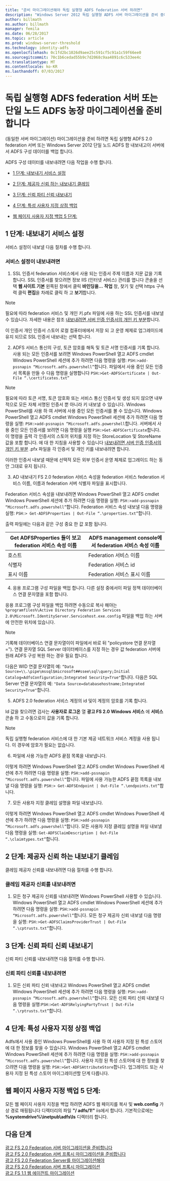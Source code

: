 ```yaml
---
title: "준비 마이그레이션해야 독립 실행형 ADFS federation 서버 하려면"
description: "Windows Server 2012 독립 실행형 ADFS 서버 마이그레이션을 준비 중에 대해 설명 합니다."
author: billmath
ms.author: billmath
manager: femila
ms.date: 06/28/2017
ms.topic: article
ms.prod: windows-server-threshold
ms.technology: identity-adfs
ms.openlocfilehash: 0c1fd2bc1026d9aee25c591cf5c91a1c59f66ee0
ms.sourcegitcommit: 70c1b6cedad55b9c7d2068c9aa4891c6c533ee4c
ms.translationtype: MT
ms.contentlocale: ko-KR
ms.lasthandoff: 07/03/2017
---
```

#  <a name="prepare-to-migrate-a-stand-alone-ad-fs-federation-server-or-a-single-node-ad-fs-farm"></a>독립 실행형 ADFS federation 서버 또는 단일 노드 ADFS 농장 마이그레이션을 준비합니다  
 
(동일한 서버 마이그레이션) 마이그레이션을 준비 하려면 독립 실행형 ADFS 2.0 federation 서버 또는 Windows Server 2012 단일 노드 ADFS 팜 내보내고이 서버에서 ADFS 구성 데이터를 백업 합니다.  
  
ADFS 구성 데이터를 내보내려면 다음 작업을 수행 합니다.  
  
-   [1 단계: 내보내기 서비스 설정](#step-1-export-service-settings)  
  
-   [2 단계: 제공자 신뢰 하는 내보내기 클레임](#step-2-export-claims-provider-trusts)  
  
-   [3 단계: 신뢰 파티 신뢰 내보내기](#step-3-export-relying-party-trusts)  
  
-   [4 단계: 특성 사용자 지정 상점 백업](#step-4-back-up-custom-attribute-stores)  
  
-   [웹 페이지 사용자 지정 백업 5 단계:](#step-5-back-up-webpage-customizations)  
  
## <a name="step-1-export-service-settings"></a>1 단계: 내보내기 서비스 설정  
 서비스 설정이 내보낼 다음 절차를 수행 합니다.  
  
### <a name="to-export-service-settings"></a>서비스 설정이 내보내려면  
  
1.  SSL 인증서 federation 서비스에서 사용 되는 인증서 주제 이름과 지문 값을 기록 합니다. SSL 인증서를 찾으려면 정보 IIS (인터넷 서비스) 관리를 엽니다 콘솔을 선택 **웹 사이트 기본** 왼쪽된 창에서 클릭 **바인딩을...** **작업** 창, 찾기 및 선택 https 구속력 클릭 **편집**을 차례로 클릭 하 고 **보기**합니다.  
  
> [!NOTE]
>  필요에 따라 federation 서비스 및 개인 키.pfx 파일에 사용 하는 SSL 인증서를 내보낼 수 있습니다. 자세한 내용은 참조 [내보내려면 서버 인증 인증서의 개인 키 부분](Export-the-Private-Key-Portion-of-a-Server-Authentication-Certificate.md)합니다.  
>   
>  이 인증서 개인 인증서 스토어 로컬 컴퓨터에에서 저장 되 고 운영 체제로 업그레이드에 유지 되므로 SSL 인증서 내보내는 선택 합니다.  
  
2.  ADFS 서비스 통신의 구성, 토큰 암호를 해독 및 토큰 서명 인증서를 기록 합니다.  사용 되는 모든 인증서를 보려면 Windows PowerShell 열고 ADFS cmdlet Windows PowerShell 세션에 추가 하려면 다음 명령을 실행: `PSH:>add-pssnapin “Microsoft.adfs.powershell”`합니다. 파일에서 사용 중인 모든 인증서 목록을 만들 수 다음 명령을 실행합니다 `PSH:>Get-ADFSCertificate | Out-File “.\certificates.txt”`  
  
> [!NOTE]
>  필요에 따라 토큰 서명, 토큰 암호화 또는 서비스 통신 인증서 및 생성 되지 않으면 내부적으로 모든 자체 서명된 인증서 뿐 아니라 키 내보낼 수 있습니다. Windows PowerShell를 사용 하 여 서버에 사용 중인 모든 인증서를 볼 수 있습니다. Windows PowerShell 열고 ADFS cmdlet Windows PowerShell 세션에 추가 하려면 다음 명령을 실행: `PSH:>add-pssnapin “Microsoft.adfs.powershell`합니다. 서버에서 사용 중인 모든 인증서를 보려면 다음 명령을 실행 `PSH:>Get-ADFSCertificate`합니다. 이 명령을 출력 각 인증서의 스토어 위치를 지정 하는 StoreLocation 및 StoreName 값을 포함 합니다. 에 대 한 지침을 사용할 수 있습니다 [내보내려면 서버 인증 인증서의 개인 키 부분](Export-the-Private-Key-Portion-of-a-Server-Authentication-Certificate.md) .pfx 파일을 각 인증서 및 개인 키를 내보내려면 합니다.  
>   
>  이러한 인증서 내보낼 때문에 선택적 모든 외부 인증서 운영 체제로 업그레이드 하는 동안 그대로 유지 됩니다.  
  
3.  AD 내보내기 FS 2.0 federation 서비스 속성을 federation 서비스 federation 서비스 이름, 이름과 federation 서버 식별자 파일을 표시합니다.  
  
Federation 서비스 속성을 내보내려면 Windows PowerShell 열고 ADFS cmdlet Windows PowerShell 세션에 추가 하려면 다음 명령을 실행: `PSH:>add-pssnapin “Microsoft.adfs.powershell”`합니다. Federation 서비스 속성 내보낼 다음 명령을 실행: `PSH:> Get-ADFSProperties | Out-File “.\properties.txt”`합니다.  
  
출력 파일에는 다음과 같은 구성 중요 한 값 포함 됩니다.  
  
    
|**Get ADFSProperties 들이 보고 federation 서비스 속성 이름**|**ADFS management console에서 federation 서비스 속성 이름**|
|------|------|
|호스트|Federation 서비스 이름|  
|식별자|Federation 서비스 id|  
|표시 이름|Federation 서비스 표시 이름|  
  
4.  응용 프로그램 구성 파일을 백업 합니다. 다른 설정 중에서이 파일 정책 데이터베이스 연결 문자열을 포함 합니다.  
  
응용 프로그램 구성 파일을 백업 하려면 수동으로 복사 해야는 `%programfiles%\Active Directory Federation Services 2.0\Microsoft.IdentityServer.Servicehost.exe.config` 파일을 백업 하는 서버에 안전한 위치에 있습니다.  
  
> [!NOTE]
>  기록해 데이터베이스 연결 문자열이이 파일에서 바로 뒤 "policystore 연결 문자열 ="). 연결 문자열 SQL Server 데이터베이스를 지정 하는 경우 값 federation 서버에 원래 ADFS 구성 복원 하는 경우 필요 합니다.  
>   
>  다음은 WID 연결 문자열의 예: `“Data Source=\\.\pipe\mssql$microsoft##ssee\sql\query;Initial Catalog=AdfsConfiguration;Integrated Security=True"`합니다. 다음은 SQL Server 연결 문자열의 예: `"Data Source=databasehostname;Integrated Security=True"`합니다.  
  
5.  ADFS 2.0 federation 서비스 계정의 id 및이 계정의 암호를 기록 합니다.  
  
Id 값을 찾으려면 검사는 **사용자로 로그온** 열 **광고 FS 2.0 Windows 서비스** 에 **서비스** 콘솔 하 고 수동으로이 값을 기록 합니다.  
  
> [!NOTE]
>  독립 실행형 federation 서비스에 대 한 기본 제공 네트워크 서비스 계정을 사용 됩니다.  이 경우에 암호가 필요는 없습니다.  
  
6.  파일에 사용 가능한 ADFS 끝점 목록을 내보냅니다.  
  
이렇게 하려면 Windows PowerShell 열고 ADFS cmdlet Windows PowerShell 세션에 추가 하려면 다음 명령을 실행: `PSH:>add-pssnapin “Microsoft.adfs.powershell”`합니다. 파일에 사용 가능한 ADFS 끝점 목록을 내보낼 다음 명령을 실행: `PSH:> Get-ADFSEndpoint | Out-File “.\endpoints.txt”`합니다.  
  
7.  모든 사용자 지정 클레임 설명을 파일 내보냅니다.  
  
이렇게 하려면 Windows PowerShell 열고 ADFS cmdlet Windows PowerShell 세션에 추가 하려면 다음 명령을 실행: `PSH:>add-pssnapin “Microsoft.adfs.powershell”`합니다. 모든 사용자 지정 클레임 설명을 파일 내보낼 다음 명령을 실행: `Get-ADFSClaimDescription | Out-File “.\claimtypes.txt”`합니다.  
  
##  <a name="step-2-export-claims-provider-trusts"></a>2 단계: 제공자 신뢰 하는 내보내기 클레임  
 클레임 제공자 신뢰를 내보내려면 다음 절차를 수행 합니다.  
  
### <a name="to-export-claims-provider-trusts"></a>클레임 제공자 신뢰를 내보내려면  
  
1.  모든 청구 제공자 신뢰를 내보내려면 Windows PowerShell 사용할 수 있습니다. Windows PowerShell 열고 ADFS cmdlet Windows PowerShell 세션에 추가 하려면 다음 명령을 실행: `PSH:>add-pssnapin “Microsoft.adfs.powershell”`합니다. 모든 청구 제공자 신뢰 내보낼 다음 명령을 실행: `PSH:>Get-ADFSClaimsProviderTrust | Out-File “.\cptrusts.txt”`합니다.  
  
## <a name="step-3-export-relying-party-trusts"></a>3 단계: 신뢰 파티 신뢰 내보내기  
 신뢰 파티 신뢰를 내보내려면 다음 절차를 수행 합니다.  
  
### <a name="to-export-relying-party-trusts"></a>신뢰 파티 신뢰를 내보내려면  
  
1.  모든 신뢰 파티 신뢰 내보내고 Windows PowerShell 열고 ADFS cmdlet Windows PowerShell 세션에 추가 하려면 다음 명령을 실행: `PSH:>add-pssnapin “Microsoft.adfs.powershell”`합니다. 모든 신뢰 파티 신뢰 내보낼 다음 명령을 실행:`PSH:>Get-ADFSRelyingPartyTrust | Out-File “.\rptrusts.txt”`합니다.  
  
## <a name="step-4-back-up-custom-attribute-stores"></a>4 단계: 특성 사용자 지정 상점 백업  
 Adfs에서 사용 중인 Windows PowerShell를 사용 하 여 사용자 지정 된 특성 스토어에 대 한 정보를 찾을 수 있습니다. Windows PowerShell 열고 ADFS cmdlet Windows PowerShell 세션에 추가 하려면 다음 명령을 실행: `PSH:>add-pssnapin “Microsoft.adfs.powershell”`합니다. 사용자 지정 된 특성 스토어에 대 한 정보를 찾으려면 다음 명령을 실행: `PSH:>Get-ADFSAttributeStore`합니다. 업그레이드 또는 사용자 지정 된 특성 스토어 마이그레이션할 단계 다릅니다.  
  
## <a name="step-5-back-up-webpage-customizations"></a>웹 페이지 사용자 지정 백업 5 단계:  
 모든 웹 페이지 사용자 지정을 백업 하려면 ADFS 웹 페이지를 복사 및 **web.config** 가상 경로 매핑됩니다 디렉터리의 파일 **"/ adfs/1!"** iis에서 합니다. 기본적으로에는 **%systemdrive%\inetpub\adfs\ls** 디렉터리 합니다.  

## <a name="next-steps"></a>다음 단계
 [광고 FS 2.0 Federation 서버 마이그레이션을 준비합니다](prepare-to-migrate-ad-fs-fed-server.md)   
 [광고 FS 2.0 Federation 서버 프록시 마이그레이션을 준비합니다](prepare-to-migrate-ad-fs-fed-proxy.md)   
 [광고 FS 2.0 Federation Server를 마이그레이션해야](migrate-the-ad-fs-fed-server.md)   
 [광고 FS 2.0 Federation 서버 프록시 마이그레이션](migrate-the-ad-fs-2-fed-server-proxy.md)   
 [광고 FS 1.1 웹 에이전트 마이그레이션](migrate-the-ad-fs-web-agent.md)